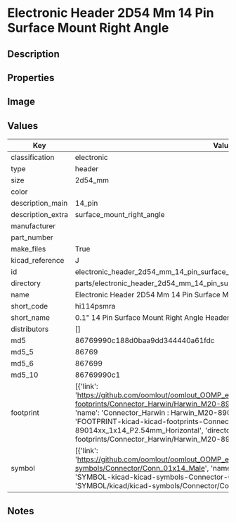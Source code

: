 # Electronic Header 2D54 Mm 14 Pin Surface Mount Right Angle

## Description

## Properties


## Image


## Values

| Key | Value |
| --- | --- |
| classification | electronic |
| type | header |
| size | 2d54_mm |
| color |  |
| description_main | 14_pin |
| description_extra | surface_mount_right_angle |
| manufacturer |  |
| part_number |  |
| make_files | True |
| kicad_reference | J |
| id | electronic_header_2d54_mm_14_pin_surface_mount_right_angle |
| directory | parts/electronic_header_2d54_mm_14_pin_surface_mount_right_angle |
| name | Electronic Header 2D54 Mm 14 Pin Surface Mount Right Angle |
| short_code | hi114psmra |
| short_name | 0.1" 14 Pin Surface Mount Right Angle Header |
| distributors | [] |
| md5 | 86769990c188d0baa9dd344440a61fdc |
| md5_5 | 86769 |
| md5_6 | 867699 |
| md5_10 | 86769990c1 |
| footprint | [{'link': 'https://github.com/oomlout/oomlout_OOMP_eda_V2/tree/main/FOOTPRINT/kicad/kicad-footprints/Connector_Harwin/Harwin_M20-89014xx_1x14_P2.54mm_Horizontal', 'name': 'Connector_Harwin : Harwin_M20-89014xx_1x14_P2.54mm_Horizontal', 'id': 'FOOTPRINT-kicad-kicad-footprints-Connector_Harwin-Harwin_M20-89014xx_1x14_P2.54mm_Horizontal', 'directory': 'FOOTPRINT/kicad/kicad-footprints/Connector_Harwin/Harwin_M20-89014xx_1x14_P2.54mm_Horizontal/'}] |
| symbol | [{'link': 'https://github.com/oomlout/oomlout_OOMP_eda_V2/tree/main/SYMBOL/kicad/kicad-symbols/Connector/Conn_01x14_Male', 'name': 'Connector : Conn_01x14_Male', 'id': 'SYMBOL-kicad-kicad-symbols-Connector-Conn_01x14_Male', 'directory': 'SYMBOL/kicad/kicad-symbols/Connector/Conn_01x14_Male/'}] |

## Notes

